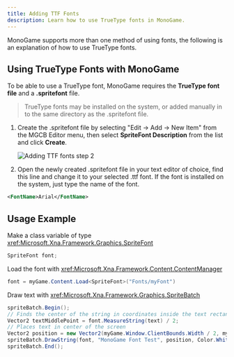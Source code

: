 ```yaml
---
title: Adding TTF Fonts
description: Learn how to use TrueType fonts in MonoGame.
---
```


MonoGame supports more than one method of using fonts, the following is an explanation of how to use TrueType fonts.

## Using TrueType Fonts with MonoGame

To be able to use a TrueType font, MonoGame requires the **TrueType font file** and a **.spritefont** file.

> TrueType fonts may be installed on the system, or added manually in to the same directory as the .spritefont file.

1. Create the .spritefont file by selecting "Edit -> Add -> New Item" from the MGCB Editor menu, then select **SpriteFont Description** from the list and click **Create**.

   ![Adding TTF fonts step 2](images/adding_ttf_fonts.PNG)

2. Open the newly created .spritefont file in your text editor of choice, find this line and change it to your selected .ttf font.
   If the font is installed on the system, just type the name of the font.

```xml
<FontName>Arial</FontName>
```

## Usage Example

Make a class variable of type <xref:Microsoft.Xna.Framework.Graphics.SpriteFont>

```csharp
SpriteFont font;
```

Load the font with <xref:Microsoft.Xna.Framework.Content.ContentManager>

```csharp
font = myGame.Content.Load<SpriteFont>("Fonts/myFont")
```

Draw text with <xref:Microsoft.Xna.Framework.Graphics.SpriteBatch>

```csharp
spriteBatch.Begin();
// Finds the center of the string in coordinates inside the text rectangle
Vector2 textMiddlePoint = font.MeasureString(text) / 2;
// Places text in center of the screen
Vector2 position = new Vector2(myGame.Window.ClientBounds.Width / 2, myGame.Window.ClientBounds.Height / 2);
spriteBatch.DrawString(font, "MonoGame Font Test", position, Color.White, 0, textMiddlePoint, 1.0f, SpriteEffects.None, 0.5f)
spriteBatch.End();
```
